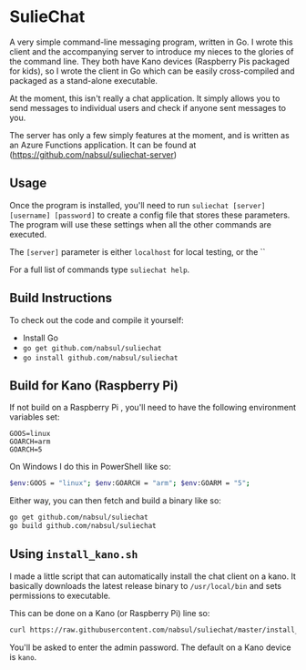 # SulieChat

A very simple command-line messaging program, written in Go.
I wrote this client and the accompanying server to introduce my nieces to the glories of the 
command line. They both have Kano devices (Raspberry Pis packaged for kids), so I wrote the 
client in Go which can be easily cross-compiled and packaged as a stand-alone executable.

At the moment, this isn't really a chat application. It simply allows you to send messages
to individual users and check if anyone sent messages to you.

The server has only a few simply features at the moment, and is written as an Azure Functions application.
It can be found at (https://github.com/nabsul/suliechat-server)

## Usage

Once the program is installed, you'll need to run `suliechat [server] [username] [password]` to create a config 
file that stores these parameters. The program will use these settings when all the other commands are executed.

The `[server]` parameter is either `localhost` for local testing, or the ``

For a full list of commands type `suliechat help`.  

## Build Instructions

To check out the code and compile it yourself:

- Install Go
- `go get github.com/nabsul/suliechat`
- `go install github.com/nabsul/suliechat`

## Build for Kano (Raspberry Pi)

If not build on a Raspberry Pi , you'll need to have the following environment variables set:

```text
GOOS=linux
GOARCH=arm
GOARCH=5
```

On Windows I do this in PowerShell like so:

```bash
$env:GOOS = "linux"; $env:GOARCH = "arm"; $env:GOARM = "5";
```

Either way, you can then fetch and build a binary like so:

```bash
go get github.com/nabsul/suliechat
go build github.com/nabsul/suliechat
```

## Using `install_kano.sh`

I made a little script that can automatically install the chat client on a kano. 
It basically downloads the latest release binary to `/usr/local/bin` and sets permissions 
to executable.

This can be done on a Kano (or Raspberry Pi) line so:

```bash
curl https://raw.githubusercontent.com/nabsul/suliechat/master/install_kano.sh | sudo bash
```

You'll be asked to enter the admin password. The default on a Kano device is `kano`.
